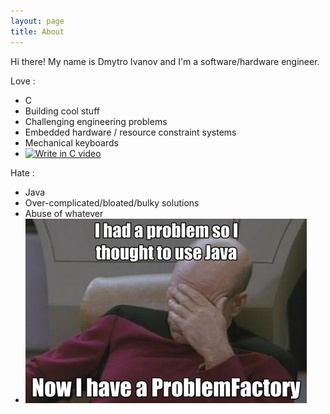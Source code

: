 ```yaml
---
layout: page
title: About
---
```


Hi there! My name is Dmytro Ivanov and I'm a software/hardware engineer.

Love :

- C
- Building cool stuff
- Challenging engineering problems
- Embedded hardware / resource constraint systems
- Mechanical keyboards
- [![Write in C video](http://img.youtube.com/vi/XHosLhPEN3k/3.jpg)](http://www.youtube.com/watch?v=XHosLhPEN3k "Write in C")

Hate :

- Java
- Over-complicated/bloated/bulky solutions
- Abuse of whatever
- ![problem_factory_in_java](/public/about_problem_factory.jpeg)